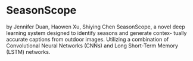 # SeasonScope
by Jennifer Duan, Haowen Xu, Shiying Chen
SeasonScope, a novel deep learning
system designed to identify seasons and generate contex-
tually accurate captions from outdoor images. Utilizing a
combination of Convolutional Neural Networks (CNNs)
and Long Short-Term Memory (LSTM) networks.
